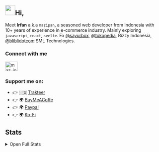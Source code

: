 <h2 class="flex"><img src="https://tva1.sinaimg.cn/large/e6c9d24egy1h1571l0uucg205k05egri.gif" width="32" />Hi,</h2>

Meet **Irfan** a.k.a `mazipan`, a seasoned web developer from Indonesia with 10+ years of experience in e-commerce industry. Mainly exploring `javascript`, `react`, `svelte`. Ex [@sayurbox](https://github.com/sayurbox), [@tokopedia](https://github.com/tokopedia), Bizzy Indonesia, [@bliblidotcom](https://github.com/bliblidotcom) SML Technologies.

### Connect with me
<p align="left">
<a href="https://twitter.com/maz_ipan" target="blank"><img align="center" src="https://raw.githubusercontent.com/rahuldkjain/github-profile-readme-generator/master/src/images/icons/Social/twitter.svg" alt="maz_ipan" height="30" width="40" /></a>
</p>

### Support me on:

- 👉 🇮🇩 [Trakteer](https://trakteer.id/mazipan/tip?utm_source=github)
- 👉 🌍 [BuyMeACoffe](https://www.buymeacoffee.com/mazipan?utm_source=github)
- 👉 🌍 [Paypal](https://www.paypal.me/mazipan?utm_source=github)
- 👉 🌍 [Ko-Fi](https://ko-fi.com/mazipan)

## Stats

<details>
<summary>Open Full Stats</summary>

<p><img src="https://github-readme-stats.vercel.app/api/top-langs/?username=mazipan&theme=algolia&hide_border=true&langs_count=5" /><img src="https://github-readme-stats.vercel.app/api?username=mazipan&show_icons=true&theme=algolia&hide_border=true&count_private=true&line_height=27" /></p>
</details>
